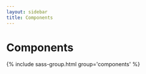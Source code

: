 ```yaml
---
layout: sidebar
title: Components
---
```


# Components

{% include sass-group.html group='components' %}
